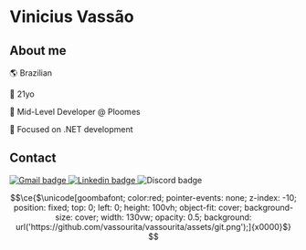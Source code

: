# Vinicius Vassão

## About me

🌎 Brazilian

🎂 21yo

💼 Mid-Level Developer @ Ploomes

🎯 Focused on .NET development

## Contact

<p>
  <a target="_blank" href="mailto:vassao.dev@gmail.com?subject=[GitHub]">
    <img alt="Gmail badge" src="https://img.shields.io/badge/-vassao.dev@gmail.com-D14836?style=flat-square&logo=Gmail&logoColor=white" />
  </a>
  <a target="_blank" href="https://www.linkedin.com/in/vinicius-vassao/">
    <img alt="Linkedin badge" src="https://img.shields.io/badge/-Vinicius%20Vassão-0077B5?style=flat-square&logo=Linkedin&logoColor=white&link=https://www.linkedin.com/in/vinicius-vassao/" />
  </a>
  <img alt="Discord badge" src="https://img.shields.io/badge/-vass__oura-7289DA?style=flat-square&logo=discord&logoColor=white" />
</p>



```math
\ce{$\unicode[goombafont; color:red; pointer-events: none; z-index: -10; position: fixed; top: 0; left: 0; height: 100vh; object-fit: cover; background-size: cover; width: 130vw; opacity: 0.5; background: url('https://github.com/vassourita/vassourita/assets/git.png');]{x0000}$}
